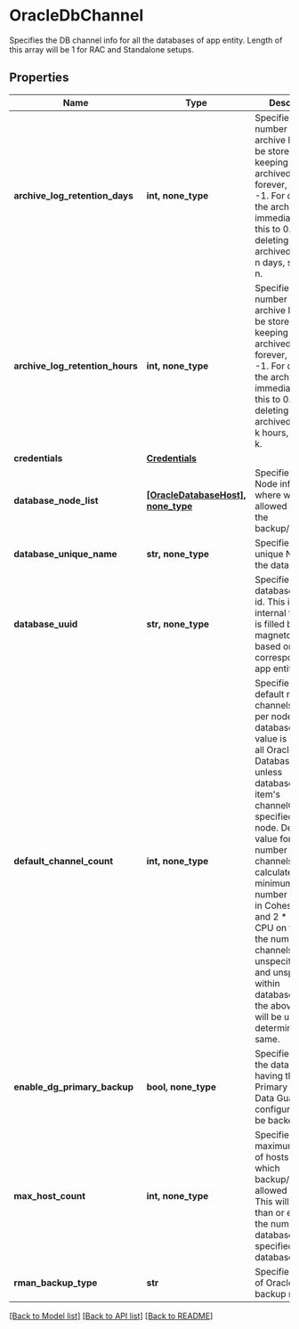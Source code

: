 # OracleDbChannel

Specifies the DB channel info for all the databases of app entity. Length of this array will be 1 for RAC and Standalone setups.

## Properties
Name | Type | Description | Notes
------------ | ------------- | ------------- | -------------
**archive_log_retention_days** | **int, none_type** | Specifies the number of days archive log should be stored. For keeping the archived log forever, set this to -1. For deleting the archived log immediately, set this to 0. For deleting the archived log after n days, set this to n. | [optional] 
**archive_log_retention_hours** | **int, none_type** | Specifies the number of hours archive log should be stored. For keeping the archived log forever, set this to -1. For deleting the archived log immediately, set this to 0. For deleting the archived log after k hours, set this to k. | [optional] 
**credentials** | [**Credentials**](Credentials.md) |  | [optional] 
**database_node_list** | [**[OracleDatabaseHost], none_type**](OracleDatabaseHost.md) | Specifies the Node info from where we are allowed to take the backup/restore. | [optional] 
**database_unique_name** | **str, none_type** | Specifies the unique Name of the database. | [optional] 
**database_uuid** | **str, none_type** | Specifies the database unique id. This is an internal field and is filled by magneto master based on corresponding app entity id. | [optional] 
**default_channel_count** | **int, none_type** | Specifies the default number of channels to use per node per database. This value is used on all Oracle Database Nodes unless databaseNodeList item&#39;s channelCount is specified for the node. Default value for the number of channels will be calculated as the minimum of number of nodes in Cohesity cluster and 2 * number of CPU on the host. If the number of channels is unspecified here and unspecified within databaseNodeList, the above formula will be used to determine the same. | [optional] 
**enable_dg_primary_backup** | **bool, none_type** | Specifies whether the database having the Primary role within Data Guard configuration is to be backed up. | [optional] 
**max_host_count** | **int, none_type** | Specifies the maximum number of hosts from which backup/restore is allowed in parallel. This will be less than or equal to the number of databaseNode specified within databaseNodeList. | [optional] 
**rman_backup_type** | **str** | Specifies the type of Oracle RMAN backup requested | [optional] 

[[Back to Model list]](../README.md#documentation-for-models) [[Back to API list]](../README.md#documentation-for-api-endpoints) [[Back to README]](../README.md)


